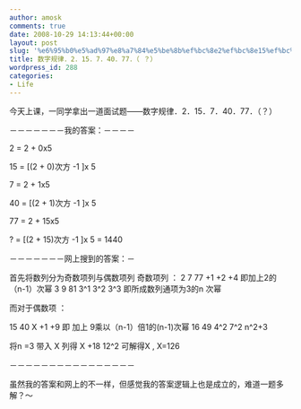 ```yaml
---
author: amosk
comments: true
date: 2008-10-29 14:13:44+00:00
layout: post
slug: '%e6%95%b0%e5%ad%97%e8%a7%84%e5%be%8b%ef%bc%8e2%ef%bc%8e15%ef%bc%8e7%ef%bc%8e40%ef%bc%8e77%ef%bc%8e%ef%bc%88-%ef%bc%9f%ef%bc%89'
title: 数字规律．2．15．7．40．77．（ ？）
wordpress_id: 288
categories:
- Life
---
```


今天上课，一同学拿出一道面试题——数字规律．2．15．7．40．77．（？）

－－－－－－－我的答案：－－－－

2 = 2 + 0x5

15 = [(2 + 0)次方 -1 ]x 5

7 = 2 + 1x5

40 = [(2 + 1)次方 -1 ]x 5

77 = 2 + 15x5

? = [(2 + 15)次方 -1 ]x 5 = 1440

－－－－－－－网上搜到的答案：－

首先将数列分为奇数项列与偶数项列
奇数项列 ：
2 7 77
+1 +2 +4 即加上2的（n-1）次幂
3 9 81
3^1 3^2 3^3 即所成数列通项为3的n 次幂

而对于偶数项 ：

15 40 X
+1 +9 即 加上 9乘以（n-1）倍1的(n-1)次幂
16 49
4^2 7^2 n^2+3

将n =3 带入 X 列得
X
+18
12^2 可解得X , X=126

－－－－－－－－－－－－－－－－

虽然我的答案和网上的不一样，但感觉我的答案逻辑上也是成立的，难道一题多解？～
